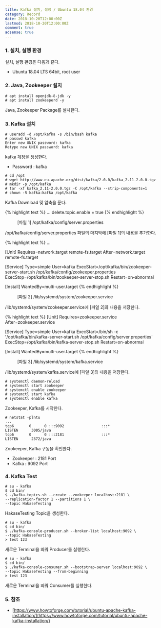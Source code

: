 ```yaml
---
title: Kafka 설치, 설정 / Ubuntu 18.04 환경
category: Record
date: 2018-10-20T12:00:00Z
lastmod: 2018-10-20T12:00:00Z
comment: true
adsense: true
---
```


### 1. 설치, 실행 환경

설치, 실행 환경은 다음과 같다.
* Ubuntu 18.04 LTS 64bit, root user

### 2. Java, Zookeeper 설치

~~~
# apt install openjdk-8-jdk -y
# apt install zookeeperd -y
~~~

Java, Zookeeper Package를 설치한다.

### 3. Kafka 설치

~~~
# useradd -d /opt/kafka -s /bin/bash kafka
# passwd kafka
Enter new UNIX password: kafka
Retype new UNIX password: kafka
~~~

kafka 계정을 생성한다.
* Password : kafka

~~~
# cd /opt
# wget http://www-eu.apache.org/dist/kafka/2.0.0/kafka_2.11-2.0.0.tgz
# mkdir -p /opt/kafka
# tar -xf kafka_2.11-2.0.0.tgz -C /opt/kafka --strip-components=1
# chown -R kafka:kafka /opt/kafka
~~~

Kafka Download 및 압축을 푼다.

{% highlight text %}
...
delete.topic.enable = true
{% endhighlight %}
<figure>
<figcaption class="caption">[파일 1] /opt/kafka/config/server.properties</figcaption>
</figure>

/opt/kafka/config/server.properties 파일의 마지막에 [파일 1]의 내용을 추가한다.

{% highlight text %}
...

[Unit]
Requires=network.target remote-fs.target
After=network.target remote-fs.target

[Service]
Type=simple
User=kafka
ExecStart=/opt/kafka/bin/zookeeper-server-start.sh /opt/kafka/config/zookeeper.properties
ExecStop=/opt/kafka/bin/zookeeper-server-stop.sh
Restart=on-abnormal

[Install]
WantedBy=multi-user.target
{% endhighlight %}
<figure>
<figcaption class="caption">[파일 2] /lib/systemd/system/zookeeper.service</figcaption>
</figure>

/lib/systemd/system/zookeeper.service에 [파일 2]의 내용을 저장한다.

{% highlight text %}
[Unit]
Requires=zookeeper.service
After=zookeeper.service

[Service]
Type=simple
User=kafka
ExecStart=/bin/sh -c '/opt/kafka/bin/kafka-server-start.sh /opt/kafka/config/server.properties'
ExecStop=/opt/kafka/bin/kafka-server-stop.sh
Restart=on-abnormal

[Install]
WantedBy=multi-user.target
{% endhighlight %}
<figure>
<figcaption class="caption">[파일 3] /lib/systemd/system/kafka.service</figcaption>
</figure>

/lib/systemd/system/kafka.service에 [파일 3]의 내용을 저장한다.

~~~
# systemctl daemon-reload
# systemctl start zookeeper
# systemctl enable zookeeper
# systemctl start kafka
# systemctl enable kafka
~~~

Zookeeper, Kafka를 시작한다.

~~~
# netstat -plntu
...
tcp6       0      0 :::9092                 :::*                    LISTEN      3005/java
tcp6       0      0 :::2181                 :::*                    LISTEN      2372/java
~~~

Zookeeper, Kafka 구동을 확인한다.
* Zookeeper : 2181 Port
* Kafka : 9092 Port

### 4. Kafka Test

~~~
# su - kafka
$ cd bin/
$ ./kafka-topics.sh --create --zookeeper localhost:2181 \
--replication-factor 1 --partitions 1 \
--topic HakaseTesting
~~~

HakaseTesting Topic을 생성한다.

~~~
# su - kafka
$ cd bin/
$ ./kafka-console-producer.sh --broker-list localhost:9092 \
--topic HakaseTesting
> test 123
~~~

새로운 Terminal을 띄워 Producer를 실행한다.

~~~
# su - kafka
$ cd bin/
$ ./kafka-console-consumer.sh --bootstrap-server localhost:9092 \
--topic HakaseTesting --from-beginning
> test 123
~~~

새로운 Terminal을 띄워 Consumer를 실행한다.

### 5. 참조

* [https://www.howtoforge.com/tutorial/ubuntu-apache-kafka-installation/](https://www.howtoforge.com/tutorial/ubuntu-apache-kafka-installation/)